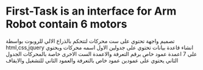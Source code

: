 # First-Task is an interface for Arm Robot contain 6 motors
تصميم واجهة تحتوي على ست محركات لتتحكم بالذراع الالي للروبوت بواسطة 
html,css,jquery
انشاء قاعدة بيانات تحتوي على جدولين 
الاول اسمه محركات ويحتوي على 7 اعمدة عمود خاص برقم التعرفة والاعمدة الست الاخرى خاصة بالمحركات
الجدول الثاني يحتوي على عمودين عمود خاص بالتعرفة والعمود الثاني للتشغيل والايقاف

